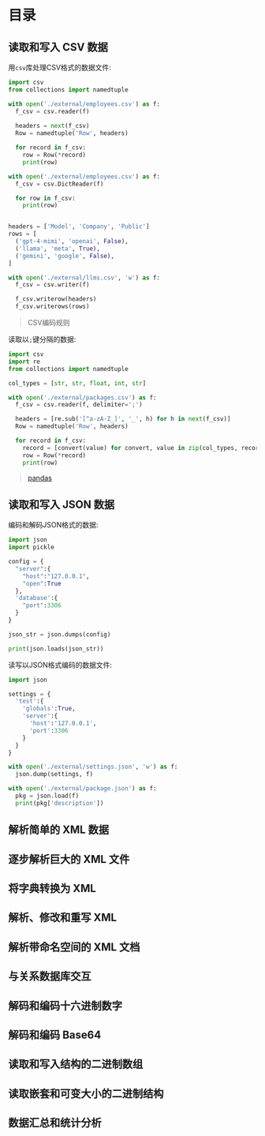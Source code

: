 # 目录

## 读取和写入 CSV 数据

用`csv`库处理CSV格式的数据文件:

```py
import csv
from collections import namedtuple

with open('./external/employees.csv') as f:
  f_csv = csv.reader(f)
  
  headers = next(f_csv)
  Row = namedtuple('Row', headers)

  for record in f_csv:
    row = Row(*record)
    print(row)

with open('./external/employees.csv') as f:
  f_csv = csv.DictReader(f)

  for row in f_csv:
    print(row)


headers = ['Model', 'Company', 'Public']
rows = [
  ('gpt-4-mimi', 'openai', False),
  ('llama', 'meta', True),
  ('gemini', 'google', False),
]

with open('./external/llms.csv', 'w') as f:
  f_csv = csv.writer(f)

  f_csv.writerow(headers)
  f_csv.writerows(rows)

```

> CSV编码规则

读取以`;`键分隔的数据:

```py
import csv
import re
from collections import namedtuple

col_types = [str, str, float, int, str]

with open('./external/packages.csv') as f:
  f_csv = csv.reader(f, delimiter=';')

  headers = [re.sub('[^a-zA-Z_]', '_', h) for h in next(f_csv)]
  Row = namedtuple('Row', headers)

  for record in f_csv:
    record = [convert(value) for convert, value in zip(col_types, record)]
    row = Row(*record)
    print(row)

```

> [pandas](http://pandas.pydata.org)

## 读取和写入 JSON 数据

编码和解码JSON格式的数据:

```py
import json
import pickle

config = {
  "server":{
    "host":"127.0.0.1",
    "open":True
  },
  'database':{
    "port":3306
  }
}

json_str = json.dumps(config)

print(json.loads(json_str))

```

读写以JSON格式编码的数据文件:

```py
import json

settings = {
  'test':{
    'globals':True,
    'server':{
      'host':'127.0.0.1',
      'port':3306
    }
  }
}

with open('./external/settings.json', 'w') as f:
  json.dump(settings, f)

with open('./external/package.json') as f:
  pkg = json.load(f)
  print(pkg['description'])

```




## 解析简单的 XML 数据

## 逐步解析巨大的 XML 文件

## 将字典转换为 XML

## 解析、修改和重写 XML

## 解析带命名空间的 XML 文档

## 与关系数据库交互

## 解码和编码十六进制数字

## 解码和编码 Base64

## 读取和写入结构的二进制数组

## 读取嵌套和可变大小的二进制结构

## 数据汇总和统计分析



